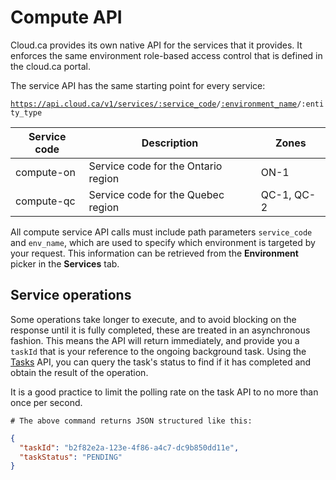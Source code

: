# Compute API

Cloud.ca provides its own native API for the services that it provides. It enforces the same environment role-based access control that is defined in the cloud.ca portal.

The service API has the same starting point for every service:

<code>https://api.cloud.ca/v1/services/<a href="#service-connections">:service_code</a>/<a href="#environments">:environment_name</a>/:entity_type</code>

Service code | Description | Zones
--- | --- | ---
compute-on | Service code for the Ontario region | ON-1
compute-qc | Service code for the Quebec region | QC-1, QC-2

All compute service API calls must include path parameters `service_code` and `env_name`, which are used to specify which environment is targeted by your request. This information can be retrieved from the **Environment** picker in the **Services** tab.

## Service operations

Some operations take longer to execute, and to avoid blocking on the response until it is fully completed, these are treated in an asynchronous fashion. This means the API will return immediately, and provide you a `taskId` that is your reference to the ongoing background task. Using the [Tasks](#tasks) API, you can query the task's status to find if it has completed and obtain the result of the operation.

<aside class="notice">
It is a good practice to limit the polling rate on the task API to no more than once per second.
</aside>

```shell
# The above command returns JSON structured like this:
```
```json
{
  "taskId": "b2f82e2a-123e-4f86-a4c7-dc9b850dd11e",
  "taskStatus": "PENDING"
}
```
